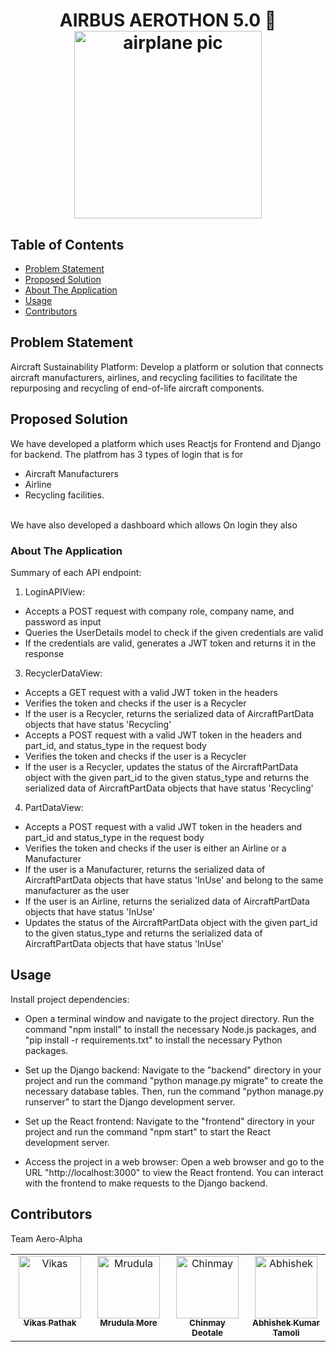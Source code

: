 <h1 align="center">
  AIRBUS AEROTHON 5.0 🛫
  <br>
  <img src="https://cdn-icons-png.flaticon.com/512/7893/7893979.png" alt="airplane pic" width="300">
  <br>
</h1>

## Table of Contents

<!-- START doctoc generated TOC please keep comment here to allow auto update -->
<!-- DON'T EDIT THIS SECTION, INSTEAD RE-RUN doctoc TO UPDATE -->

- [Problem Statement](#problem-statement)
- [Proposed Solution](#proposed-solution)
- [About The Application](#about-the-application)
- [Usage](#usage)
- [Contributors](#contributors)

## Problem Statement

Aircraft Sustainability Platform:
Develop a platform or solution that connects aircraft manufacturers, airlines, and recycling facilities to facilitate the repurposing and recycling of end-of-life aircraft components.


## Proposed Solution
We have developed a platform which uses Reactjs for Frontend and Django for backend. The platfrom has 3 types of login that is for
-	Aircraft Manufacturers
-	Airline
-	Recycling facilities.
<br>
We have also developed a dashboard which allows 
On login they also 



### About The Application

 Summary of each API endpoint:

1. LoginAPIView:
- Accepts a POST request with company role, company name, and password as input
- Queries the UserDetails model to check if the given credentials are valid
- If the credentials are valid, generates a JWT token and returns it in the response

3. RecyclerDataView:
- Accepts a GET request with a valid JWT token in the headers
- Verifies the token and checks if the user is a Recycler
- If the user is a Recycler, returns the serialized data of AircraftPartData objects that have status 'Recycling'
- Accepts a POST request with a valid JWT token in the headers and part_id, and status_type in the request body
- Verifies the token and checks if the user is a Recycler
- If the user is a Recycler, updates the status of the AircraftPartData object with the given part_id to the given status_type and returns the serialized data of AircraftPartData objects that have status 'Recycling'

4. PartDataView:
- Accepts a POST request with a valid JWT token in the headers and part_id and status_type in the request body
- Verifies the token and checks if the user is either an Airline or a Manufacturer
- If the user is a Manufacturer, returns the serialized data of AircraftPartData objects that have status 'InUse' and belong to the same manufacturer as the user
- If the user is an Airline, returns the serialized data of AircraftPartData objects that have status 'InUse'
- Updates the status of the AircraftPartData object with the given part_id to the given status_type and returns the serialized data of AircraftPartData objects that have status 'InUse'


## Usage

Install project dependencies: 
- Open a terminal window and navigate to the project directory. Run the command "npm install" to install the necessary Node.js packages, and "pip install -r requirements.txt" to install the necessary Python packages.

- Set up the Django backend: Navigate to the "backend" directory in your project and run the command "python manage.py migrate" to create the necessary database tables. Then, run the command "python manage.py runserver" to start the Django development server.

- Set up the React frontend: Navigate to the "frontend" directory in your project and run the command "npm start" to start the React development server.

- Access the project in a web browser: Open a web browser and go to the URL "http://localhost:3000" to view the React frontend. You can interact with the frontend to make requests to the Django backend.

## Contributors

Team Aero-Alpha
<table>
  <tbody>
    <tr>
      <td align="center" valign="top" width="14.28%"><a href="https://github.com/Vikaass-08"><img src="https://avatars.githubusercontent.com/u/59832889?v=4" width="100px;" alt="Vikas"/><br /><sub><b>Vikas Pathak</b></sub></a><br /></td>
      <td align="center" valign="top" width="14.28%"><a href="https://github.com/mrudulamore"><img src="https://avatars.githubusercontent.com/u/133312331?v=4" width="100px;" alt="Mrudula"/><br /><sub><b>Mrudula More</b></sub></a><br /></td>
      <td align="center" valign="top" width="14.28%"><a href="https://github.com/DeotaleChinmay2001"><img src="https://avatars.githubusercontent.com/u/95205222?v=4" width="100px;" alt="Chinmay"/><br /><sub><b>Chinmay Deotale</b></sub></a><br /></td>
      <td align="center" valign="top" width="14.28%"><a href="https://github.com/aktamoli0910"><img src="https://avatars.githubusercontent.com/u/78742814?v=4" width="100px;" alt="Abhishek"/><br /><sub><b>Abhishek Kumar Tamoli</b></sub></a><br /></td>
    </tr>
  </tbody>
</table>
